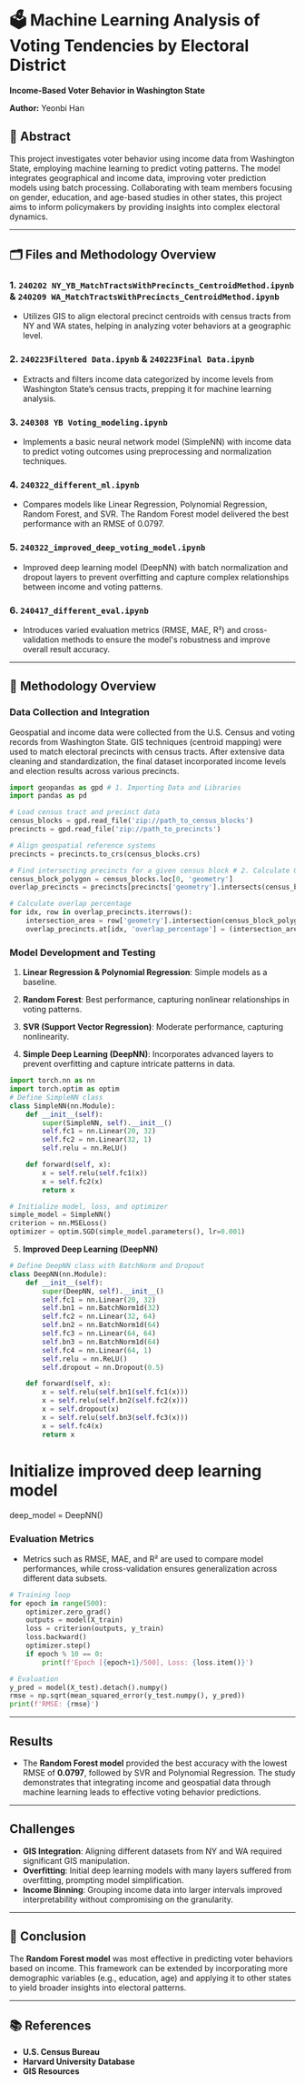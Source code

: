 # 🗳️ Machine Learning Analysis of Voting Tendencies by Electoral District  
**Income-Based Voter Behavior in Washington State**

**Author:** Yeonbi Han  

## 📁 Abstract  
This project investigates voter behavior using income data from Washington State, employing machine learning to predict voting patterns. The model integrates geographical and income data, improving voter prediction models using batch processing. Collaborating with team members focusing on gender, education, and age-based studies in other states, this project aims to inform policymakers by providing insights into complex electoral dynamics.

---

## 🗂️ Files and Methodology Overview

### 1. `240202 NY_YB_MatchTractsWithPrecincts_CentroidMethod.ipynb` & `240209 WA_MatchTractsWithPrecincts_CentroidMethod.ipynb`
- Utilizes GIS to align electoral precinct centroids with census tracts from NY and WA states, helping in analyzing voter behaviors at a geographic level.

### 2. `240223Filtered Data.ipynb` & `240223Final Data.ipynb`
- Extracts and filters income data categorized by income levels from Washington State’s census tracts, prepping it for machine learning analysis.

### 3. `240308 YB Voting_modeling.ipynb`
- Implements a basic neural network model (SimpleNN) with income data to predict voting outcomes using preprocessing and normalization techniques.

### 4. `240322_different_ml.ipynb`
- Compares models like Linear Regression, Polynomial Regression, Random Forest, and SVR. The Random Forest model delivered the best performance with an RMSE of 0.0797.

### 5. `240322_improved_deep_voting_model.ipynb`
- Improved deep learning model (DeepNN) with batch normalization and dropout layers to prevent overfitting and capture complex relationships between income and voting patterns.


### 6. `240417_different_eval.ipynb`
- Introduces varied evaluation metrics (RMSE, MAE, R²) and cross-validation methods to ensure the model's robustness and improve overall result accuracy.

---

## 🧪 Methodology Overview

###  Data Collection and Integration
Geospatial and income data were collected from the U.S. Census and voting records from Washington State. GIS techniques (centroid mapping) were used to match electoral precincts with census tracts. After extensive data cleaning and standardization, the final dataset incorporated income levels and election results across various precincts.

```python
import geopandas as gpd # 1. Importing Data and Libraries
import pandas as pd

# Load census tract and precinct data
census_blocks = gpd.read_file('zip://path_to_census_blocks')
precincts = gpd.read_file('zip://path_to_precincts')

# Align geospatial reference systems
precincts = precincts.to_crs(census_blocks.crs)

# Find intersecting precincts for a given census block # 2. Calculate Overlap Percentages for Census Tracts and Precincts
census_block_polygon = census_blocks.loc[0, 'geometry']
overlap_precincts = precincts[precincts['geometry'].intersects(census_block_polygon)]

# Calculate overlap percentage
for idx, row in overlap_precincts.iterrows():
    intersection_area = row['geometry'].intersection(census_block_polygon).area
    overlap_precincts.at[idx, 'overlap_percentage'] = (intersection_area / row['geometry'].area) * 100
```
###  Model Development and Testing
1. **Linear Regression & Polynomial Regression**: Simple models as a baseline.
2. **Random Forest**: Best performance, capturing nonlinear relationships in voting patterns.
3. **SVR (Support Vector Regression)**: Moderate performance, capturing nonlinearity.

4. **Simple Deep Learning (DeepNN)**: Incorporates advanced layers to prevent overfitting and capture intricate patterns in data.

```python
import torch.nn as nn
import torch.optim as optim
# Define SimpleNN class
class SimpleNN(nn.Module):
    def __init__(self):
        super(SimpleNN, self).__init__()
        self.fc1 = nn.Linear(20, 32)
        self.fc2 = nn.Linear(32, 1)
        self.relu = nn.ReLU()

    def forward(self, x):
        x = self.relu(self.fc1(x))
        x = self.fc2(x)
        return x

# Initialize model, loss, and optimizer
simple_model = SimpleNN()
criterion = nn.MSELoss()
optimizer = optim.SGD(simple_model.parameters(), lr=0.001)
```

5. **Improved Deep Learning (DeepNN)**

```python
# Define DeepNN class with BatchNorm and Dropout
class DeepNN(nn.Module):
    def __init__(self):
        super(DeepNN, self).__init__()
        self.fc1 = nn.Linear(20, 32)
        self.bn1 = nn.BatchNorm1d(32)
        self.fc2 = nn.Linear(32, 64)
        self.bn2 = nn.BatchNorm1d(64)
        self.fc3 = nn.Linear(64, 64)
        self.bn3 = nn.BatchNorm1d(64)
        self.fc4 = nn.Linear(64, 1)
        self.relu = nn.ReLU()
        self.dropout = nn.Dropout(0.5)

    def forward(self, x):
        x = self.relu(self.bn1(self.fc1(x)))
        x = self.relu(self.bn2(self.fc2(x)))
        x = self.dropout(x)
        x = self.relu(self.bn3(self.fc3(x)))
        x = self.fc4(x)
        return x
```
# Initialize improved deep learning model
deep_model = DeepNN()

###  Evaluation Metrics
- Metrics such as RMSE, MAE, and R² are used to compare model performances, while cross-validation ensures generalization across different data subsets.
```python
# Training loop
for epoch in range(500):
    optimizer.zero_grad()
    outputs = model(X_train)
    loss = criterion(outputs, y_train)
    loss.backward()
    optimizer.step()
    if epoch % 10 == 0:
        print(f'Epoch [{epoch+1}/500], Loss: {loss.item()}')

# Evaluation
y_pred = model(X_test).detach().numpy()
rmse = np.sqrt(mean_squared_error(y_test.numpy(), y_pred))
print(f'RMSE: {rmse}')
```
---

##  Results
- The **Random Forest model** provided the best accuracy with the lowest RMSE of **0.0797**, followed by SVR and Polynomial Regression. The study demonstrates that integrating income and geospatial data through machine learning leads to effective voting behavior predictions.

---

##  Challenges
- **GIS Integration**: Aligning different datasets from NY and WA required significant GIS manipulation.
- **Overfitting**: Initial deep learning models with many layers suffered from overfitting, prompting model simplification.
- **Income Binning**: Grouping income data into larger intervals improved interpretability without compromising on the granularity.

---

## 🏁 Conclusion
The **Random Forest model** was most effective in predicting voter behaviors based on income. This framework can be extended by incorporating more demographic variables (e.g., education, age) and applying it to other states to yield broader insights into electoral patterns.

---

## 📚 References
- **U.S. Census Bureau**  
- **Harvard University Database**  
- **GIS Resources**

